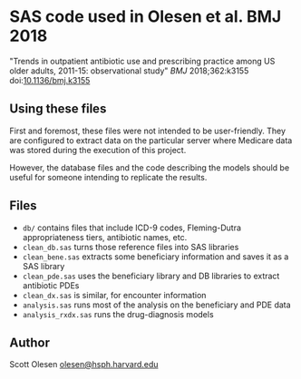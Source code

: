 # SAS code used in Olesen et al. BMJ 2018

"Trends in outpatient antibiotic use and prescribing practice among US older adults, 2011-15: observational study"
*BMJ* 2018;362:k3155 doi:[10.1136/bmj.k3155](https://doi.org/10.1136/bmj.k3155)

## Using these files

First and foremost, these files were not intended to be user-friendly. They are
configured to extract data on the particular server where Medicare data was
stored during the execution of this project.

However, the database files and the code describing the models should be useful
for someone intending to replicate the results. 

## Files

- `db/` contains files that include ICD-9 codes, Fleming-Dutra appropriateness tiers, antibiotic names, etc.
- `clean_db.sas` turns those reference files into SAS libraries
- `clean_bene.sas` extracts some beneficiary information and saves it as a SAS library
- `clean_pde.sas` uses the beneficiary library and DB libraries to extract antibiotic PDEs
- `clean_dx.sas` is similar, for encounter information
- `analysis.sas` runs most of the analysis on the beneficiary and PDE data
- `analysis_rxdx.sas` runs the drug-diagnosis models

## Author

Scott Olesen <olesen@hsph.harvard.edu>
